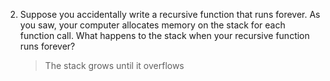 2. Suppose you accidentally write a recursive function that runs forever. As you saw, your computer allocates memory on the
stack for each function call. What happens to the stack when your recursive function runs forever?

    > The stack grows until it overflows